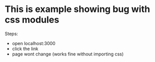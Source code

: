 # This is example showing bug with css modules 

Steps: 
 - open localhost:3000
 - click the link
 - page wont change (works fine without importing css)

